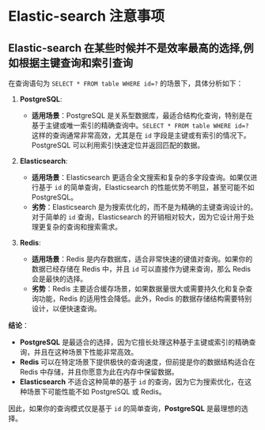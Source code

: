 # Elastic-search 注意事项

## Elastic-search 在某些时候并不是效率最高的选择,例如根据主键查询和索引查询

在查询语句为 `SELECT * FROM table WHERE id=?` 的场景下，具体分析如下：

1. **PostgreSQL**:

   - **适用场景**：PostgreSQL 是关系型数据库，最适合结构化查询，特别是在基于主键或唯一索引的精确查询中。`SELECT * FROM table WHERE id=?` 这样的查询通常非常高效，尤其是在 `id` 字段是主键或有索引的情况下。PostgreSQL 可以利用索引快速定位并返回匹配的数据。

2. **Elasticsearch**:

   - **适用场景**：Elasticsearch 更适合全文搜索和复杂的多字段查询。如果仅进行基于 `id` 的简单查询，Elasticsearch 的性能优势不明显，甚至可能不如 PostgreSQL。
   - **劣势**：Elasticsearch 是为搜索优化的，而不是为精确的主键查询设计的。对于简单的 `id` 查询，Elasticsearch 的开销相对较大，因为它设计用于处理更复杂的查询和搜索需求。

3. **Redis**:
   - **适用场景**：Redis 是内存数据库，适合非常快速的键值对查询。如果你的数据已经存储在 Redis 中，并且 `id` 可以直接作为键来查询，那么 Redis 会是最快的选择。
   - **劣势**：Redis 主要适合缓存场景，如果数据量很大或需要持久化和复杂查询功能，Redis 的适用性会降低。此外，Redis 的数据存储结构需要特别设计，以便快速查询。

**结论**：

- **PostgreSQL** 是最适合的选择，因为它擅长处理这种基于主键或索引的精确查询，并且在这种场景下性能非常高效。
- **Redis** 可以在特定场景下提供极快的查询速度，但前提是你的数据结构适合在 Redis 中存储，并且你愿意为此在内存中保留数据。
- **Elasticsearch** 不适合这种简单的基于 `id` 的查询，因为它为搜索优化，在这种场景下可能性能不如 PostgreSQL 或 Redis。

因此，如果你的查询模式仅是基于 `id` 的简单查询，**PostgreSQL** 是最理想的选择。
